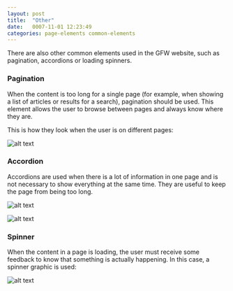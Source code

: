 ```yaml
---
layout: post
title:  "Other"
date:   0007-11-01 12:23:49
categories: page-elements common-elements
---
```


There are also other common elements used in the GFW website, such as pagination, accordions or loading spinners.

### Pagination

When the content is too long for a single page (for example, when showing a list of articles or results for a search),
pagination should be used. This element allows the user to browse between pages and always know where they are.

This is how they look when the user is on different pages:

![alt text][pagination]

### Accordion

Accordions are used when there is a lot of information in one page and is not necessary to show everything at the same time.
They are useful to keep the page from being too long.

![alt text][accordion]

![alt text][accordion-expanded]

### Spinner

When the content in a page is loading, the user must receive some feedback to know that something is actually happening.
In this case, a spinner graphic is used:

![alt text][spinner]


[pagination]: /gfw-style-guides/images/posts/common-elements/other/11-01-pagination.png "pagination"
[accordion]: /gfw-style-guides/images/posts/common-elements/other/11-02-accordion.png "accordion"
[accordion-expanded]: /gfw-style-guides/images/posts/common-elements/other/11-03-accordion-expanded.png "accordion expanded"
[spinner]: /gfw-style-guides/images/posts/common-elements/other/11-04-spinner.png "spinner"
